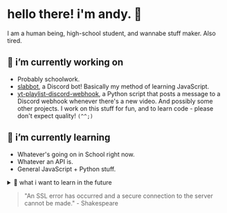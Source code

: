 # hello there! i'm andy. 👋
I am a human being, high-school student, and wannabe stuff maker. Also tired.

## 🔭 i’m currently working on
- Probably schoolwork.
- [slabbot](https://github.com/AndyThePie/slabbot), a Discord bot! Basically my method of learning JavaScript.
- [yt-playlist-discord-webhook](https://github.com/AndyThePie/yt-playlist-discord-webhook), a Python script that posts a message to a Discord webhook whenever there's a new video. 
And possibly some other projects. I work on this stuff for fun, and to learn code - please don't expect quality! `(^^;)`

## 🌱 i’m currently learning
- Whatever's going on in School right now.
- Whatever an API is.
- General JavaScript + Python stuff.

<details><summary> 🍃 what i want to learn in the future </summary><p>
  <ul>
    <li> C++.
    <li> More (and better) webdev stuff.
    <li>Gamedev related things (looking at you, Godot!)
  </ul>
</p></details>

> "An SSL error has occurred and a secure connection to the server cannot be made."
\- Shakespeare
